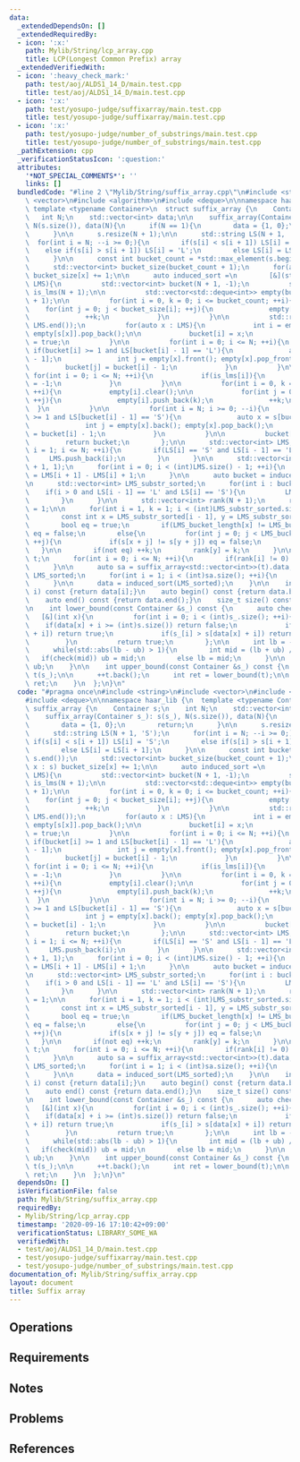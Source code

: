 ```yaml
---
data:
  _extendedDependsOn: []
  _extendedRequiredBy:
  - icon: ':x:'
    path: Mylib/String/lcp_array.cpp
    title: LCP(Longest Common Prefix) array
  _extendedVerifiedWith:
  - icon: ':heavy_check_mark:'
    path: test/aoj/ALDS1_14_D/main.test.cpp
    title: test/aoj/ALDS1_14_D/main.test.cpp
  - icon: ':x:'
    path: test/yosupo-judge/suffixarray/main.test.cpp
    title: test/yosupo-judge/suffixarray/main.test.cpp
  - icon: ':x:'
    path: test/yosupo-judge/number_of_substrings/main.test.cpp
    title: test/yosupo-judge/number_of_substrings/main.test.cpp
  _pathExtension: cpp
  _verificationStatusIcon: ':question:'
  attributes:
    '*NOT_SPECIAL_COMMENTS*': ''
    links: []
  bundledCode: "#line 2 \"Mylib/String/suffix_array.cpp\"\n#include <string>\n#include\
    \ <vector>\n#include <algorithm>\n#include <deque>\n\nnamespace haar_lib {\n \
    \ template <typename Container>\n  struct suffix_array {\n    Container s;\n \
    \   int N;\n    std::vector<int> data;\n\n    suffix_array(Container s_): s(s_),\
    \ N(s.size()), data(N){\n      if(N == 1){\n        data = {1, 0};\n        return;\n\
    \      }\n\n      s.resize(N + 1);\n\n      std::string LS(N + 1, 'S');\n    \
    \  for(int i = N; --i >= 0;){\n        if(s[i] < s[i + 1]) LS[i] = 'S';\n    \
    \    else if(s[i] > s[i + 1]) LS[i] = 'L';\n        else LS[i] = LS[i + 1];\n\
    \      }\n\n      const int bucket_count = *std::max_element(s.begin(), s.end());\n\
    \      std::vector<int> bucket_size(bucket_count + 1);\n      for(auto x : s)\
    \ bucket_size[x] += 1;\n\n      auto induced_sort =\n        [&](std::vector<int>\
    \ LMS){\n          std::vector<int> bucket(N + 1, -1);\n          std::vector<bool>\
    \ is_lms(N + 1);\n\n          std::vector<std::deque<int>> empty(bucket_count\
    \ + 1);\n\n          for(int i = 0, k = 0; i <= bucket_count; ++i){\n        \
    \    for(int j = 0; j < bucket_size[i]; ++j){\n              empty[i].push_back(k);\n\
    \              ++k;\n            }\n          }\n\n          std::reverse(LMS.begin(),\
    \ LMS.end());\n          for(auto x : LMS){\n            int i = empty[s[x]].back();\
    \ empty[s[x]].pop_back();\n\n            bucket[i] = x;\n            is_lms[i]\
    \ = true;\n          }\n\n          for(int i = 0; i <= N; ++i){\n           \
    \ if(bucket[i] >= 1 and LS[bucket[i] - 1] == 'L'){\n              auto x = s[bucket[i]\
    \ - 1];\n              int j = empty[x].front(); empty[x].pop_front();\n     \
    \         bucket[j] = bucket[i] - 1;\n            }\n          }\n\n         \
    \ for(int i = 0; i <= N; ++i){\n            if(is_lms[i]){\n              bucket[i]\
    \ = -1;\n            }\n          }\n\n          for(int i = 0, k = 0; i <= bucket_count;\
    \ ++i){\n            empty[i].clear();\n\n            for(int j = 0; j < bucket_size[i];\
    \ ++j){\n              empty[i].push_back(k);\n              ++k;\n          \
    \  }\n          }\n\n          for(int i = N; i >= 0; --i){\n            if(bucket[i]\
    \ >= 1 and LS[bucket[i] - 1] == 'S'){\n              auto x = s[bucket[i] - 1];\n\
    \              int j = empty[x].back(); empty[x].pop_back();\n              bucket[j]\
    \ = bucket[i] - 1;\n            }\n          }\n\n          bucket[0] = N;\n \
    \         return bucket;\n        };\n\n      std::vector<int> LMS;\n      for(int\
    \ i = 1; i <= N; ++i){\n        if(LS[i] == 'S' and LS[i - 1] == 'L'){\n     \
    \     LMS.push_back(i);\n        }\n      }\n\n      std::vector<int> LMS_bucket_length(N\
    \ + 1, 1);\n      for(int i = 0; i < (int)LMS.size() - 1; ++i){\n        LMS_bucket_length[LMS[i]]\
    \ = LMS[i + 1] - LMS[i] + 1;\n      }\n\n      auto bucket = induced_sort(LMS);\n\
    \n      std::vector<int> LMS_substr_sorted;\n      for(int i : bucket){\n    \
    \    if(i > 0 and LS[i - 1] == 'L' and LS[i] == 'S'){\n          LMS_substr_sorted.push_back(i);\n\
    \        }\n      }\n\n      std::vector<int> rank(N + 1);\n      rank[LMS_substr_sorted[0]]\
    \ = 1;\n\n      for(int i = 1, k = 1; i < (int)LMS_substr_sorted.size(); ++i){\n\
    \        const int x = LMS_substr_sorted[i - 1], y = LMS_substr_sorted[i];\n\n\
    \        bool eq = true;\n        if(LMS_bucket_length[x] != LMS_bucket_length[y])\
    \ eq = false;\n        else{\n          for(int j = 0; j < LMS_bucket_length[x];\
    \ ++j){\n            if(s[x + j] != s[y + j]) eq = false;\n          }\n     \
    \   }\n\n        if(not eq) ++k;\n        rank[y] = k;\n      }\n\n      std::vector<int>\
    \ t;\n      for(int i = 0; i <= N; ++i){\n        if(rank[i] != 0) t.push_back(rank[i]);\n\
    \      }\n\n      auto sa = suffix_array<std::vector<int>>(t).data;\n\n      std::vector<int>\
    \ LMS_sorted;\n      for(int i = 1; i < (int)sa.size(); ++i){\n        LMS_sorted.push_back(LMS[sa[i]]);\n\
    \      }\n\n      data = induced_sort(LMS_sorted);\n    }\n\n    int operator[](size_t\
    \ i) const {return data[i];}\n    auto begin() const {return data.begin();}\n\
    \    auto end() const {return data.end();}\n    size_t size() const {return data.size();}\n\
    \n    int lower_bound(const Container &s_) const {\n      auto check =\n     \
    \   [&](int x){\n          for(int i = 0; i < (int)s_.size(); ++i){\n        \
    \    if(data[x] + i >= (int)s.size()) return false;\n            if(s_[i] < s[data[x]\
    \ + i]) return true;\n            if(s_[i] > s[data[x] + i]) return false;\n \
    \         }\n          return true;\n        };\n\n      int lb = -1, ub = size();\n\
    \      while(std::abs(lb - ub) > 1){\n        int mid = (lb + ub) / 2;\n     \
    \   if(check(mid)) ub = mid;\n        else lb = mid;\n      }\n\n      return\
    \ ub;\n    }\n\n    int upper_bound(const Container &s_) const {\n      Container\
    \ t(s_);\n\n      ++t.back();\n      int ret = lower_bound(t);\n\n      return\
    \ ret;\n    }\n  };\n}\n"
  code: "#pragma once\n#include <string>\n#include <vector>\n#include <algorithm>\n\
    #include <deque>\n\nnamespace haar_lib {\n  template <typename Container>\n  struct\
    \ suffix_array {\n    Container s;\n    int N;\n    std::vector<int> data;\n\n\
    \    suffix_array(Container s_): s(s_), N(s.size()), data(N){\n      if(N == 1){\n\
    \        data = {1, 0};\n        return;\n      }\n\n      s.resize(N + 1);\n\n\
    \      std::string LS(N + 1, 'S');\n      for(int i = N; --i >= 0;){\n       \
    \ if(s[i] < s[i + 1]) LS[i] = 'S';\n        else if(s[i] > s[i + 1]) LS[i] = 'L';\n\
    \        else LS[i] = LS[i + 1];\n      }\n\n      const int bucket_count = *std::max_element(s.begin(),\
    \ s.end());\n      std::vector<int> bucket_size(bucket_count + 1);\n      for(auto\
    \ x : s) bucket_size[x] += 1;\n\n      auto induced_sort =\n        [&](std::vector<int>\
    \ LMS){\n          std::vector<int> bucket(N + 1, -1);\n          std::vector<bool>\
    \ is_lms(N + 1);\n\n          std::vector<std::deque<int>> empty(bucket_count\
    \ + 1);\n\n          for(int i = 0, k = 0; i <= bucket_count; ++i){\n        \
    \    for(int j = 0; j < bucket_size[i]; ++j){\n              empty[i].push_back(k);\n\
    \              ++k;\n            }\n          }\n\n          std::reverse(LMS.begin(),\
    \ LMS.end());\n          for(auto x : LMS){\n            int i = empty[s[x]].back();\
    \ empty[s[x]].pop_back();\n\n            bucket[i] = x;\n            is_lms[i]\
    \ = true;\n          }\n\n          for(int i = 0; i <= N; ++i){\n           \
    \ if(bucket[i] >= 1 and LS[bucket[i] - 1] == 'L'){\n              auto x = s[bucket[i]\
    \ - 1];\n              int j = empty[x].front(); empty[x].pop_front();\n     \
    \         bucket[j] = bucket[i] - 1;\n            }\n          }\n\n         \
    \ for(int i = 0; i <= N; ++i){\n            if(is_lms[i]){\n              bucket[i]\
    \ = -1;\n            }\n          }\n\n          for(int i = 0, k = 0; i <= bucket_count;\
    \ ++i){\n            empty[i].clear();\n\n            for(int j = 0; j < bucket_size[i];\
    \ ++j){\n              empty[i].push_back(k);\n              ++k;\n          \
    \  }\n          }\n\n          for(int i = N; i >= 0; --i){\n            if(bucket[i]\
    \ >= 1 and LS[bucket[i] - 1] == 'S'){\n              auto x = s[bucket[i] - 1];\n\
    \              int j = empty[x].back(); empty[x].pop_back();\n              bucket[j]\
    \ = bucket[i] - 1;\n            }\n          }\n\n          bucket[0] = N;\n \
    \         return bucket;\n        };\n\n      std::vector<int> LMS;\n      for(int\
    \ i = 1; i <= N; ++i){\n        if(LS[i] == 'S' and LS[i - 1] == 'L'){\n     \
    \     LMS.push_back(i);\n        }\n      }\n\n      std::vector<int> LMS_bucket_length(N\
    \ + 1, 1);\n      for(int i = 0; i < (int)LMS.size() - 1; ++i){\n        LMS_bucket_length[LMS[i]]\
    \ = LMS[i + 1] - LMS[i] + 1;\n      }\n\n      auto bucket = induced_sort(LMS);\n\
    \n      std::vector<int> LMS_substr_sorted;\n      for(int i : bucket){\n    \
    \    if(i > 0 and LS[i - 1] == 'L' and LS[i] == 'S'){\n          LMS_substr_sorted.push_back(i);\n\
    \        }\n      }\n\n      std::vector<int> rank(N + 1);\n      rank[LMS_substr_sorted[0]]\
    \ = 1;\n\n      for(int i = 1, k = 1; i < (int)LMS_substr_sorted.size(); ++i){\n\
    \        const int x = LMS_substr_sorted[i - 1], y = LMS_substr_sorted[i];\n\n\
    \        bool eq = true;\n        if(LMS_bucket_length[x] != LMS_bucket_length[y])\
    \ eq = false;\n        else{\n          for(int j = 0; j < LMS_bucket_length[x];\
    \ ++j){\n            if(s[x + j] != s[y + j]) eq = false;\n          }\n     \
    \   }\n\n        if(not eq) ++k;\n        rank[y] = k;\n      }\n\n      std::vector<int>\
    \ t;\n      for(int i = 0; i <= N; ++i){\n        if(rank[i] != 0) t.push_back(rank[i]);\n\
    \      }\n\n      auto sa = suffix_array<std::vector<int>>(t).data;\n\n      std::vector<int>\
    \ LMS_sorted;\n      for(int i = 1; i < (int)sa.size(); ++i){\n        LMS_sorted.push_back(LMS[sa[i]]);\n\
    \      }\n\n      data = induced_sort(LMS_sorted);\n    }\n\n    int operator[](size_t\
    \ i) const {return data[i];}\n    auto begin() const {return data.begin();}\n\
    \    auto end() const {return data.end();}\n    size_t size() const {return data.size();}\n\
    \n    int lower_bound(const Container &s_) const {\n      auto check =\n     \
    \   [&](int x){\n          for(int i = 0; i < (int)s_.size(); ++i){\n        \
    \    if(data[x] + i >= (int)s.size()) return false;\n            if(s_[i] < s[data[x]\
    \ + i]) return true;\n            if(s_[i] > s[data[x] + i]) return false;\n \
    \         }\n          return true;\n        };\n\n      int lb = -1, ub = size();\n\
    \      while(std::abs(lb - ub) > 1){\n        int mid = (lb + ub) / 2;\n     \
    \   if(check(mid)) ub = mid;\n        else lb = mid;\n      }\n\n      return\
    \ ub;\n    }\n\n    int upper_bound(const Container &s_) const {\n      Container\
    \ t(s_);\n\n      ++t.back();\n      int ret = lower_bound(t);\n\n      return\
    \ ret;\n    }\n  };\n}\n"
  dependsOn: []
  isVerificationFile: false
  path: Mylib/String/suffix_array.cpp
  requiredBy:
  - Mylib/String/lcp_array.cpp
  timestamp: '2020-09-16 17:10:42+09:00'
  verificationStatus: LIBRARY_SOME_WA
  verifiedWith:
  - test/aoj/ALDS1_14_D/main.test.cpp
  - test/yosupo-judge/suffixarray/main.test.cpp
  - test/yosupo-judge/number_of_substrings/main.test.cpp
documentation_of: Mylib/String/suffix_array.cpp
layout: document
title: Suffix array
---
```


## Operations

## Requirements

## Notes

## Problems

## References
